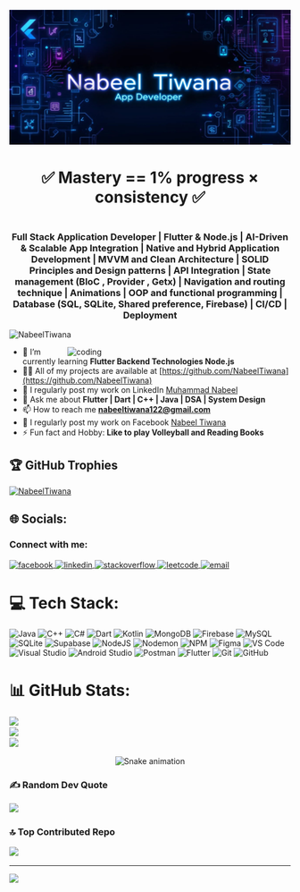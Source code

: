 ![logo](https://github.com/test91230/test91230/blob/main/nabeel%20tiwana.jpg)

<h1 align="center">✅ Mastery == 1% progress × consistency ✅<br> </h1>
<h3 align="center"><br>Full Stack Application Developer | Flutter & Node.js | AI-Driven & Scalable App Integration | Native and Hybrid Application Development | MVVM and Clean Architecture | SOLID Principles and Design patterns | API Integration | State management (BloC , Provider , Getx) | Navigation and routing technique | Animations | OOP and functional programming | Database (SQL, SQLite, Shared preference, Firebase) | CI/CD | Deployment </h3>


<p align="left"> <img src="https://komarev.com/ghpvc/?username=NabeelTiwana&label=Profile%20views&color=0e75b6&style=flat" alt="NabeelTiwana" /> </p>

<img align="right" alt="coding" width="400px" src="https://camo.githubusercontent.com/4d9f5ecceb711eec6e2018f38a5677dc657c9738d4a65ba3b928c41c0a45b439/68747470733a2f2f6d69726f2e6d656469756d2e636f6d2f6d61782f313336302f302a37513379765349765f7430696f4a2d5a2e676966">


- 🌱 I’m currently learning **Flutter Backend Technologies Node.js**
- 👨‍💻 All of my projects are available at [https://github.com/NabeelTiwana](https://github.com/NabeelTiwana)
- 📝 I regularly post my work on LinkedIn [Muhammad Nabeel ](https://www.linkedin.com/in/muhammad-nabeel-javed-353465242/)
- 💬 Ask me about **Flutter | Dart | C++ | Java | DSA | System Design**
- 📫 How to reach me **nabeeltiwana122@gmail.com**
- 📄 I regularly post my work on Facebook [Nabeel Tiwana](https://www.facebook.com/share/19eUR82tA4/)
- ⚡ Fun fact and Hobby: **Like to play Volleyball and Reading Books**

## 🏆 GitHub Trophies
<p align="left"> 
    <a href="https://github.com/ryo-ma/github-profile-trophy">
        <img src="https://github-profile-trophy.vercel.app/?username=NabeelTiwana&margin-w=15&theme=radical" alt="NabeelTiwana" />
    </a>
</p>



## 🌐 Socials:
<h3 align="left">Connect with me:</h3>
<p align="left">
  <a href="https://www.facebook.com/share/19eUR82tA4/" target="blank">
    <img align="center" src="https://raw.githubusercontent.com/rahuldkjain/github-profile-readme-generator/master/src/images/icons/Social/facebook.svg" alt="facebook" height="30" width="40" />
  </a>
  <a href="https://linkedin.com/in/muhammad-nabeel-javed-353465242" target="blank">
    <img align="center" src="https://raw.githubusercontent.com/rahuldkjain/github-profile-readme-generator/master/src/images/icons/Social/linked-in-alt.svg" alt="linkedin" height="30" width="40" />
  </a>
  <a href="https://stackoverflow.com/users/30998715/muhammad-nabeel-javed?tab=profile" target="blank">
    <img align="center" src="https://raw.githubusercontent.com/rahuldkjain/github-profile-readme-generator/master/src/images/icons/Social/stack-overflow.svg" alt="stackoverflow" height="30" width="40" />
  </a>
  <a href="https://leetcode.com/Muhammad_Nabeel_Javed" target="blank">
    <img align="center" src="https://upload.wikimedia.org/wikipedia/commons/1/19/LeetCode_logo_black.png" alt="leetcode" height="30" width="40" />
  </a>
  <a href="mailto:nabeeltiwana122@gmail.com" target="blank">
    <img align="center" src="https://upload.wikimedia.org/wikipedia/commons/4/4e/Gmail_Icon.png" alt="email" height="30" width="40" />
  </a>
</p>




# 💻 Tech Stack:
![Java](https://img.shields.io/badge/java-%23ED8B00.svg?style=flat&logo=openjdk&logoColor=white) ![C++](https://img.shields.io/badge/c++-%2300599C.svg?style=flat&logo=c%2B%2B&logoColor=white)   ![C#](https://img.shields.io/badge/c%23-%23239120.svg?style=flat&logo=csharp&logoColor=white) ![Dart](https://img.shields.io/badge/dart-%230175C2.svg?style=flat&logo=dart&logoColor=white) ![Kotlin](https://img.shields.io/badge/kotlin-%237F52FF.svg?style=flat&logo=kotlin&logoColor=white) ![MongoDB](https://img.shields.io/badge/MongoDB-%234ea94b.svg?style=flat&logo=mongodb&logoColor=white) ![Firebase](https://img.shields.io/badge/firebase-a08021?style=flat&logo=firebase&logoColor=ffcd34) ![MySQL](https://img.shields.io/badge/mysql-4479A1.svg?style=flat&logo=mysql&logoColor=white) ![SQLite](https://img.shields.io/badge/sqlite-%2307405e.svg?style=flat&logo=sqlite&logoColor=white) ![Supabase](https://img.shields.io/badge/Supabase-3ECF8E?style=flat&logo=supabase&logoColor=white)  ![NodeJS](https://img.shields.io/badge/node.js-6DA55F?style=flat&logo=node.js&logoColor=white) ![Nodemon](https://img.shields.io/badge/NODEMON-%23323330.svg?style=flat&logo=nodemon&logoColor=%BBDEAD) ![NPM](https://img.shields.io/badge/NPM-%23CB3837.svg?style=flat&logo=npm&logoColor=white)  ![Figma](https://img.shields.io/badge/figma-%23F24E1E.svg?style=flat&logo=figma&logoColor=white) ![VS Code](https://img.shields.io/badge/VS_Code-007ACC.svg?style=flat&logo=visual-studio-code&logoColor=white) ![Visual Studio](https://img.shields.io/badge/Visual_Studio-5C2D91.svg?style=flat&logo=visual-studio&logoColor=white) ![Android Studio](https://img.shields.io/badge/Android_Studio-3DDC84.svg?style=flat&logo=android-studio&logoColor=white) ![Postman](https://img.shields.io/badge/Postman-FF6C37?style=flat&logo=postman&logoColor=white) ![Flutter](https://img.shields.io/badge/Flutter-%2302569B.svg?style=flat&logo=Flutter&logoColor=white)  ![Git](https://img.shields.io/badge/git-%23F05033.svg?style=flat&logo=git&logoColor=white) ![GitHub](https://img.shields.io/badge/github-%23121011.svg?style=flat&logo=github&logoColor=white) 
# 📊 GitHub Stats:
![](https://github-readme-stats.vercel.app/api?username=NabeelTiwana&theme=radical&hide_border=false&include_all_commits=false&count_private=false)<br/>
![](https://nirzak-streak-stats.vercel.app/?user=NabeelTiwana&theme=radical&hide_border=false)<br/>
![](https://github-readme-stats.vercel.app/api/top-langs/?username=NabeelTiwana&theme=radical&hide_border=false&include_all_commits=false&count_private=false&layout=compact)
<div align="center">
  <img src="https://profile-readme-generator.com/assets/snake.svg" alt="Snake animation" />
</div>




### ✍️ Random Dev Quote
![](https://quotes-github-readme.vercel.app/api?type=horizontal&theme=radical)

### 🔝 Top Contributed Repo
![](https://github-contributor-stats.vercel.app/api?username=NabeelTiwana&limit=5&theme=radical&combine_all_yearly_contributions=true)

---
[![](https://visitcount.itsvg.in/api?id=NabeelTiwana&icon=0&color=black)](https://visitcount.itsvg.in)

<!-- Proudly created with GPRM ( https://gprm.itsvg.in ) -->
